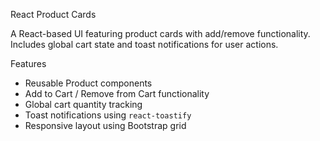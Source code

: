 React Product Cards

A React-based UI featuring product cards with add/remove functionality.  
Includes global cart state and toast notifications for user actions.

Features

- Reusable Product components
- Add to Cart / Remove from Cart functionality
- Global cart quantity tracking
- Toast notifications using `react-toastify`
- Responsive layout using Bootstrap grid
